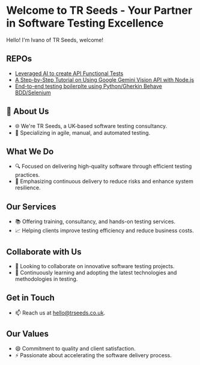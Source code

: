 # Welcome to TR Seeds - Your Partner in Software Testing Excellence

Hello! I'm Ivano of TR Seeds, welcome!

## REPOs
- [Leveraged AI to create API Functional Tests](https://github.com/im-trs/ai-in-api-functional-testing)
- [A Step-by-Step Tutorial on Using Google Gemini Vision API with Node.js](https://github.com/im-trs/google-gemini-api)
- [End-to-end testing boilerplte using Python/Gherkin Behave BDD/Selenium](https://github.com/im-trs/bdd-python-boilerplate)


## 👋 About Us
- 🌐 We're TR Seeds, a UK-based software testing consultancy.
- 💼 Specializing in agile, manual, and automated testing.
  
## What We Do
- 🔍 Focused on delivering high-quality software through efficient testing practices.
- 🚀 Emphasizing continuous delivery to reduce risks and enhance system resilience.

## Our Services
- 📚 Offering training, consultancy, and hands-on testing services.
- 📈 Helping clients improve testing efficiency and reduce business costs.

## Collaborate with Us
- 💞️ Looking to collaborate on innovative software testing projects.
- 🌱 Continuously learning and adopting the latest technologies and methodologies in testing.

## Get in Touch
- 📫 Reach us at [hello@trseeds.co.uk](mailto:hello@trseeds.co.uk).

## Our Values
- 😄 Commitment to quality and client satisfaction.
- ⚡ Passionate about accelerating the software delivery process.

<!---
This is the GitHub profile of TR Seeds, where technology meets quality in software testing.
--->
